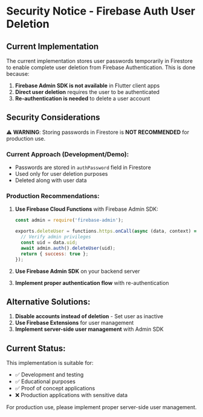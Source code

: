 # Security Notice - Firebase Auth User Deletion

## Current Implementation

The current implementation stores user passwords temporarily in Firestore to enable complete user deletion from Firebase Authentication. This is done because:

1. **Firebase Admin SDK is not available** in Flutter client apps
2. **Direct user deletion** requires the user to be authenticated
3. **Re-authentication is needed** to delete a user account

## Security Considerations

⚠️ **WARNING**: Storing passwords in Firestore is **NOT RECOMMENDED** for production use.

### Current Approach (Development/Demo):
- Passwords are stored in `authPassword` field in Firestore
- Used only for user deletion purposes
- Deleted along with user data

### Production Recommendations:

1. **Use Firebase Cloud Functions** with Firebase Admin SDK:
   ```javascript
   const admin = require('firebase-admin');
   
   exports.deleteUser = functions.https.onCall(async (data, context) => {
     // Verify admin privileges
     const uid = data.uid;
     await admin.auth().deleteUser(uid);
     return { success: true };
   });
   ```

2. **Use Firebase Admin SDK** on your backend server

3. **Implement proper authentication flow** with re-authentication

## Alternative Solutions:

1. **Disable accounts instead of deletion** - Set user as inactive
2. **Use Firebase Extensions** for user management  
3. **Implement server-side user management** with Admin SDK

## Current Status:
This implementation is suitable for:
- ✅ Development and testing
- ✅ Educational purposes
- ✅ Proof of concept applications
- ❌ Production applications with sensitive data

For production use, please implement proper server-side user management.